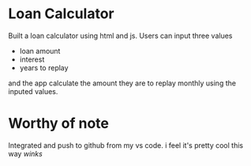 # Loan Calculator

Built a loan calculator using html and js. Users can input three values

- loan amount
- interest
- years to replay

and the app calculate the amount they are to replay monthly using the inputed values.

# Worthy of note

Integrated and push to github from my vs code.
i feel it's pretty cool this way _winks_

